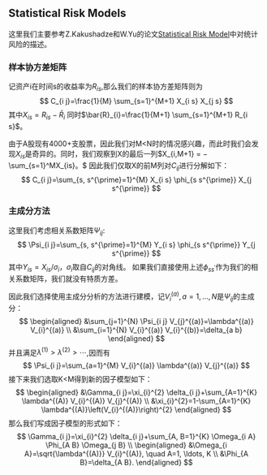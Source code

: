 ## **Statistical Risk Models**

这里我们主要参考Z.Kakushadze和W.Yu的论文[Statistical Risk Model](https://jefferylin1998.github.io/676c5c7d353dd6f0232a19fe12a7b011c600a8bd/Risk_model/Kakushadze.pdf)中对统计风险的描述。

### **样本协方差矩阵**

记资产i在时间s的收益率为$R_{is}$,那么我们的样本协方差矩阵则为
$$
C_{i j}=\frac{1}{M} \sum_{s=1}^{M+1} X_{i s} X_{j s}
$$
其中$X_{i s}=R_{i s}-\bar{R}_{i}$ 同时$\bar{R}_{i}=\frac{1}{M+1} \sum_{s=1}^{M+1} R_{i s}$。

由于A股现有4000+支股票，因此我们对M<N时的情况感兴趣，而此时我们会发现$X_{is}$是奇异的。同时，我们观察到X的最后一列$X_{i,M+1} = −\sum_{s=1}^MX_{is}。$
因此我们仅取X的前M列对$C_{ij}$进行分解如下：
$$
C_{i j}=\sum_{s, s^{\prime}=1}^{M} X_{i s} \phi_{s s^{\prime}} X_{j s^{\prime}}
$$

### **主成分方法**
这里我们考虑相关系数矩阵$\Psi_{ij}$:
$$
\Psi_{i j}=\sum_{s, s^{\prime}=1}^{M} Y_{i s} \phi_{s s^{\prime}} Y_{j s^{\prime}}
$$
其中$Y_{i s}=X_{i s} / \sigma_{i}$，$\sigma_i$取自$C_{ij}$的对角线。
如果我们直接使用上述$\phi_{ss^\prime}$作为我们的相关系数矩阵，我们就没有特质方差。

因此我们选择使用主成分分析的方法进行建模，记$V_i^{(a)},a=1,...,N$是$\Psi_{i j}$的主成分：
$$
\begin{aligned}
&\sum_{j=1}^{N} \Psi_{i j} V_{j}^{(a)}=\lambda^{(a)} V_{i}^{(a)} \\
&\sum_{i=1}^{N} V_{i}^{(a)} V_{i}^{(b)}=\delta_{a b}
\end{aligned}
$$
并且满足$\lambda^{(1)}>\lambda^{(2)}>\cdots$,因而有
$$
\Psi_{i j}=\sum_{a=1}^{M} V_{i}^{(a)} \lambda^{(a)} V_{j}^{(a)}
$$
接下来我们选取K<M得到新的因子模型如下：
$$
\begin{aligned}
&\Gamma_{i j}=\xi_{i}^{2} \delta_{i j}+\sum_{A=1}^{K} \lambda^{(A)} V_{i}^{(A)} V_{j}^{(A)} \\
&\xi_{i}^{2}=1-\sum_{A=1}^{K} \lambda^{(A)}\left(V_{i}^{(A)}\right)^{2}
\end{aligned}
$$
那么我们写成因子模型的形式如下：
$$
\Gamma_{i j}=\xi_{i}^{2} \delta_{i j}+\sum_{A, B=1}^{K} \Omega_{i A} \Phi_{A B} \Omega_{j B}
\\
\begin{aligned}
&\Omega_{i A}=\sqrt{\lambda^{(A)}} V_{i}^{(A)}, \quad A=1, \ldots, K \\
&\Phi_{A B}=\delta_{A B}.
\end{aligned}
$$